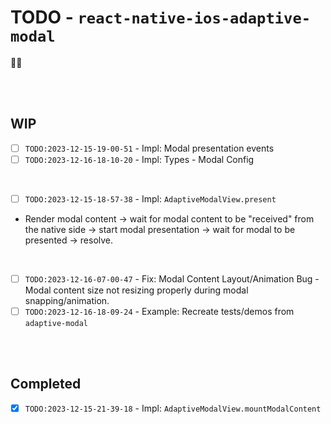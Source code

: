 # TODO - `react-native-ios-adaptive-modal`

💖✨

<br><br>

## WIP

- [ ] `TODO:2023-12-15-19-00-51` - Impl: Modal presentation events
- [ ] `TODO:2023-12-16-18-10-20` - Impl: Types - Modal Config

<br>

- [ ]  `TODO:2023-12-15-18-57-38` - Impl: `AdaptiveModalView.present`
  * Render modal content -> wait for modal content to be "received" from the native side -> start modal presentation -> wait for modal to be presented -> resolve.

<br>

- [ ] `TODO:2023-12-16-07-00-47` - Fix: Modal Content Layout/Animation Bug - Modal content size not resizing properly during modal snapping/animation.
- [ ] `TODO:2023-12-16-18-09-24` - Example: Recreate tests/demos from `adaptive-modal`

<br><br>

## Completed

- [x] `TODO:2023-12-15-21-39-18` - Impl: `AdaptiveModalView.mountModalContent`


